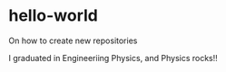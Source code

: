 # hello-world
On how to create new repositories

I graduated in Engineeriing Physics, and Physics rocks!!
